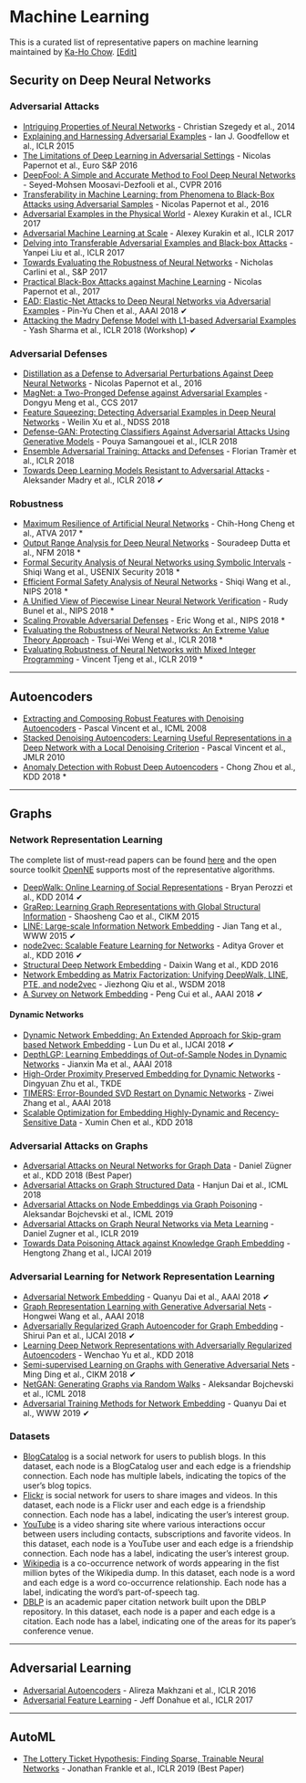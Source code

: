 # Machine Learning
This is a curated list of representative papers on machine learning maintained by [Ka-Ho Chow](https://khchow.com). [[Edit]](https://github.com/khchow-gt/khchow-gt.github.io/edit/master/notes/ml.md)

## Security on Deep Neural Networks

### Adversarial Attacks

* [Intriguing Properties of Neural Networks](https://arxiv.org/abs/1312.6199) - Christian Szegedy et al., 2014
* [Explaining and Harnessing Adversarial Examples](https://arxiv.org/abs/1412.6572) - Ian J. Goodfellow et al., ICLR 2015
* [The Limitations of Deep Learning in Adversarial Settings](https://ieeexplore.ieee.org/abstract/document/7467366/) - Nicolas Papernot  et al., Euro S&P 2016
* [DeepFool: A Simple and Accurate Method to Fool Deep Neural Networks](https://www.cv-foundation.org/openaccess/content_cvpr_2016/html/Moosavi-Dezfooli_DeepFool_A_Simple_CVPR_2016_paper.html) - Seyed-Mohsen Moosavi-Dezfooli et al., CVPR 2016
* [Transferability in Machine Learning: from Phenomena to Black-Box Attacks using Adversarial Samples](https://arxiv.org/abs/1605.07277) - Nicolas Papernot et al., 2016
* [Adversarial Examples in the Physical World](https://arxiv.org/abs/1607.02533) - Alexey Kurakin et al., ICLR 2017
* [Adversarial Machine Learning at Scale](https://arxiv.org/abs/1611.01236) - Alexey Kurakin et al., ICLR 2017
* [Delving into Transferable Adversarial Examples and Black-box Attacks](https://arxiv.org/abs/1611.02770) - Yanpei Liu et al., ICLR 2017
* [Towards Evaluating the Robustness of Neural Networks](https://nicholas.carlini.com/papers/2017_sp_nnrobustattacks.pdf) - Nicholas Carlini et al., S&P 2017
* [Practical Black-Box Attacks against Machine Learning](https://dl.acm.org/citation.cfm?id=3053009) - Nicolas Papernot et al., 2017
* [EAD: Elastic-Net Attacks to Deep Neural Networks via Adversarial Examples](https://arxiv.org/abs/1709.04114) - Pin-Yu Chen et al., AAAI 2018 ✔
* [Attacking the Madry Defense Model with L1-based Adversarial Examples](https://arxiv.org/abs/1710.10733) - Yash Sharma et al., ICLR 2018 (Workshop) ✔

### Adversarial Defenses
* [Distillation as a Defense to Adversarial Perturbations Against Deep Neural Networks](https://ieeexplore.ieee.org/abstract/document/7546524/) - Nicolas Papernot et al., 2016
* [MagNet: a Two-Pronged Defense against Adversarial Examples](https://arxiv.org/abs/1705.09064) - Dongyu Meng et al., CCS 2017
* [Feature Squeezing: Detecting Adversarial Examples in Deep Neural Networks](https://arxiv.org/abs/1704.01155) - Weilin Xu et al., NDSS 2018
* [Defense-GAN: Protecting Classifiers Against Adversarial Attacks Using Generative Models](https://arxiv.org/abs/1805.06605) - Pouya Samangouei et al., ICLR 2018
* [Ensemble Adversarial Training: Attacks and Defenses](https://arxiv.org/abs/1705.07204) - Florian Tramèr et al., ICLR 2018
* [Towards Deep Learning Models Resistant to Adversarial Attacks](https://arxiv.org/abs/1706.06083) - Aleksander Madry et al., ICLR 2018 ✔

### Robustness

* [Maximum Resilience of Artificial Neural Networks](https://arxiv.org/abs/1705.01040) - Chih-Hong Cheng et al., ATVA 2017 *
* [Output Range Analysis for Deep Neural Networks](https://arxiv.org/abs/1709.09130) - Souradeep Dutta et al., NFM 2018 *
* [Formal Security Analysis of Neural Networks using Symbolic Intervals](https://arxiv.org/abs/1804.10829) - Shiqi Wang et al., USENIX Security 2018 *
* [Efficient Formal Safety Analysis of Neural Networks](https://arxiv.org/abs/1809.08098) - Shiqi Wang et al., NIPS 2018 *
* [A Unified View of Piecewise Linear Neural Network Verification](https://arxiv.org/abs/1711.00455) - Rudy Bunel et al., NIPS 2018 *
* [Scaling Provable Adversarial Defenses](https://arxiv.org/abs/1805.12514) - Eric Wong et al., NIPS 2018 *
* [Evaluating the Robustness of Neural Networks: An Extreme Value Theory Approach](https://arxiv.org/abs/1801.10578) - Tsui-Wei Weng et al., ICLR 2018 *
* [Evaluating Robustness of Neural Networks with Mixed Integer Programming](https://arxiv.org/abs/1711.07356) - Vincent Tjeng et al., ICLR 2019 *

---

## Autoencoders

* [Extracting and Composing Robust Features with Denoising Autoencoders](http://www.cs.toronto.edu/~larocheh/publications/icml-2008-denoising-autoencoders.pdf) - Pascal Vincent et al., ICML 2008
* [Stacked Denoising Autoencoders: Learning Useful Representations in a Deep Network with a Local Denoising Criterion](http://www.jmlr.org/papers/volume11/vincent10a/vincent10a.pdf) - Pascal Vincent et al., JMLR 2010
* [Anomaly Detection with Robust Deep Autoencoders](https://www.eecs.yorku.ca/course_archive/2017-18/F/6412/reading/kdd17p665.pdf) - Chong Zhou et al., KDD 2018 *

---

## Graphs

### Network Representation Learning
The complete list of must-read papers can be found [here](https://github.com/thunlp/NRLPapers) and the open source toolkit [OpenNE](https://github.com/thunlp/openne) supports most of the representative algorithms.

* [DeepWalk: Online Learning of Social Representations](https://arxiv.org/pdf/1403.6652) - Bryan Perozzi et al., KDD 2014 ✔
* [GraRep: Learning Graph Representations with Global Structural Information](https://dl.acm.org/citation.cfm?id=2806512) - Shaosheng Cao et al., CIKM 2015
* [LINE: Large-scale Information Network Embedding](https://arxiv.org/pdf/1503.03578.pdf) - Jian Tang et al., WWW 2015 ✔
* [node2vec: Scalable Feature Learning for Networks](http://www.kdd.org/kdd2016/papers/files/rfp0218-groverA.pdf) - Aditya Grover et al., KDD 2016 ✔
* [Structural Deep Network Embedding](https://www.kdd.org/kdd2016/papers/files/rfp0191-wangAemb.pdf) - Daixin Wang et al., KDD 2016
* [Network Embedding as Matrix Factorization: Unifying DeepWalk, LINE, PTE, and node2vec](http://keg.cs.tsinghua.edu.cn/jietang/publications/WSDM18-Qiu-et-al-NetMF-network-embedding.pdf) - Jiezhong Qiu et al., WSDM 2018
* [A Survey on Network Embedding](https://arxiv.org/pdf/1711.08752.pdf) - Peng Cui et al., AAAI 2018 ✔

#### Dynamic Networks
* [Dynamic Network Embedding: An Extended Approach for Skip-gram based Network Embedding](https://www.ijcai.org/proceedings/2018/0288.pdf) - Lun Du et al., IJCAI 2018 ✔
* [DepthLGP: Learning Embeddings of Out-of-Sample Nodes in Dynamic Networks](https://aaai.org/ocs/index.php/AAAI/AAAI18/paper/view/17096) - Jianxin Ma et al., AAAI 2018
* [High-Order Proximity Preserved Embedding for Dynamic Networks](https://ieeexplore.ieee.org/document/8329541) - Dingyuan Zhu et al., TKDE
* [TIMERS: Error-Bounded SVD Restart on Dynamic Networks](https://www.aaai.org/ocs/index.php/AAAI/AAAI18/paper/viewFile/16674/15691) - Ziwei Zhang et al., AAAI 2018
* [Scalable Optimization for Embedding Highly-Dynamic and Recency-Sensitive Data](https://www.kdd.org/kdd2018/accepted-papers/view/scalable-optimization-for-embedding-highly-dynamic-and-recency-sensitive-da) - Xumin Chen et al., KDD 2018

### Adversarial Attacks on Graphs

* [Adversarial Attacks on Neural Networks for Graph Data](https://dl.acm.org/authorize?N665889) - Daniel Zügner et al., KDD 2018 (Best Paper)
* [Adversarial Attacks on Graph Structured Data](https://arxiv.org/pdf/1806.02371.pdf) - Hanjun Dai et al., ICML 2018
* [Adversarial Attacks on Node Embeddings via Graph Poisoning](https://arxiv.org/pdf/1809.01093.pdf) - Aleksandar Bojchevski et al., ICML 2019
* [Adversarial Attacks on Graph Neural Networks via Meta Learning](https://openreview.net/pdf?id=Bylnx209YX) - Daniel Zugner et al., ICLR 2019
* [Towards Data Poisoning Attack against Knowledge Graph Embedding](https://arxiv.org/pdf/1904.12052.pdf) - Hengtong Zhang et al., IJCAI 2019

### Adversarial Learning for Network Representation Learning

* [Adversarial Network Embedding](https://www.aaai.org/ocs/index.php/AAAI/AAAI18/paper/view/16498/15927) - Quanyu Dai et al., AAAI 2018 ✔
* [Graph Representation Learning with Generative Adversarial Nets](https://www.aaai.org/ocs/index.php/AAAI/AAAI18/paper/download/16611/15969) - Hongwei Wang et al., AAAI 2018
* [Adversarially Regularized Graph Autoencoder for Graph Embedding](https://www.ijcai.org/proceedings/2018/0362.pdf) - Shirui Pan et al., IJCAI 2018 ✔
* [Learning Deep Network Representations with Adversarially Regularized Autoencoders](https://dl.acm.org/authorize.cfm?key=N665860) - Wenchao Yu et al., KDD 2018
* [Semi-supervised Learning on Graphs with Generative Adversarial Nets](https://dl.acm.org/citation.cfm?id=3271768) -	Ming Ding et al., CIKM 2018 ✔
* [NetGAN: Generating Graphs via Random Walks](http://proceedings.mlr.press/v80/bojchevski18a/bojchevski18a.pdf) - Aleksandar Bojchevski et al., ICML 2018
* [Adversarial Training Methods for Network Embedding](https://dl.acm.org/citation.cfm?id=3313445) - Quanyu Dai et al., WWW 2019 ✔

### Datasets

* [BlogCatalog](http://socialcomputing.asu.edu/datasets/BlogCatalog) is a social network for users to publish blogs. In this dataset, each node is a BlogCatalog user and each edge is a friendship connection. Each node has multiple labels, indicating the topics of the user’s blog topics.
* [Flickr](http://socialcomputing.asu.edu/datasets/Flickr) is social network for users to share images and videos. In this dataset, each node is a Flickr user and each edge is a friendship connection. Each node has a label, indicating the user’s interest group.
* [YouTube](http://socialcomputing.asu.edu/datasets/YouTube) is a video sharing site where various interactions occur between users including contacts, subscriptions and favorite videos. In this dataset, each node is a YouTube user and each edge is a friendship connection. Each node has a label, indicating the user’s interest group.
* [Wikipedia](http://snap.stanford.edu/node2vec/POS.mat) is a co-occurrence network of words appearing in the fist million bytes of the Wikipedia dump. In this dataset, each node is a word and each edge is a word co-occurrence relationship. Each node has a label, indicating the word’s part-of-speech tag.
* [DBLP](https://aminer.org/citation) is an academic paper citation network built upon the DBLP repository.  In this dataset, each node is a paper and each edge is a citation. Each node has a label, indicating one of the areas for its paper’s conference venue.

---

## Adversarial Learning

* [Adversarial Autoencoders](https://arxiv.org/pdf/1511.05644.pdf) - Alireza Makhzani et al., ICLR 2016
* [Adversarial Feature Learning](https://arxiv.org/abs/1605.09782) - Jeff Donahue et al., ICLR 2017

---

## AutoML

* [The Lottery Ticket Hypothesis: Finding Sparse, Trainable Neural Networks](https://arxiv.org/pdf/1803.03635.pdf) - Jonathan Frankle et al., ICLR 2019 (Best Paper)
